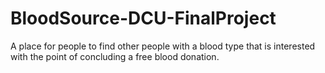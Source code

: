 # BloodSource-DCU-FinalProject
A place for people to find other people with a blood type that is interested with the point of concluding a free blood donation.
